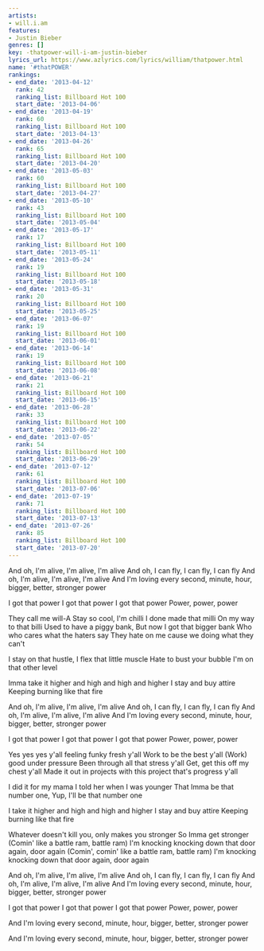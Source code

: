 ```yaml
---
artists:
- will.i.am
features:
- Justin Bieber
genres: []
key: -thatpower-will-i-am-justin-bieber
lyrics_url: https://www.azlyrics.com/lyrics/william/thatpower.html
name: '#thatPOWER'
rankings:
- end_date: '2013-04-12'
  rank: 42
  ranking_list: Billboard Hot 100
  start_date: '2013-04-06'
- end_date: '2013-04-19'
  rank: 60
  ranking_list: Billboard Hot 100
  start_date: '2013-04-13'
- end_date: '2013-04-26'
  rank: 65
  ranking_list: Billboard Hot 100
  start_date: '2013-04-20'
- end_date: '2013-05-03'
  rank: 60
  ranking_list: Billboard Hot 100
  start_date: '2013-04-27'
- end_date: '2013-05-10'
  rank: 43
  ranking_list: Billboard Hot 100
  start_date: '2013-05-04'
- end_date: '2013-05-17'
  rank: 17
  ranking_list: Billboard Hot 100
  start_date: '2013-05-11'
- end_date: '2013-05-24'
  rank: 19
  ranking_list: Billboard Hot 100
  start_date: '2013-05-18'
- end_date: '2013-05-31'
  rank: 20
  ranking_list: Billboard Hot 100
  start_date: '2013-05-25'
- end_date: '2013-06-07'
  rank: 19
  ranking_list: Billboard Hot 100
  start_date: '2013-06-01'
- end_date: '2013-06-14'
  rank: 19
  ranking_list: Billboard Hot 100
  start_date: '2013-06-08'
- end_date: '2013-06-21'
  rank: 21
  ranking_list: Billboard Hot 100
  start_date: '2013-06-15'
- end_date: '2013-06-28'
  rank: 33
  ranking_list: Billboard Hot 100
  start_date: '2013-06-22'
- end_date: '2013-07-05'
  rank: 54
  ranking_list: Billboard Hot 100
  start_date: '2013-06-29'
- end_date: '2013-07-12'
  rank: 61
  ranking_list: Billboard Hot 100
  start_date: '2013-07-06'
- end_date: '2013-07-19'
  rank: 71
  ranking_list: Billboard Hot 100
  start_date: '2013-07-13'
- end_date: '2013-07-26'
  rank: 85
  ranking_list: Billboard Hot 100
  start_date: '2013-07-20'
---
```


And oh, I'm alive, I'm alive, I'm alive
And oh, I can fly, I can fly, I can fly
And oh, I'm alive, I'm alive, I'm alive
And I'm loving every second, minute, hour, bigger, better, stronger power

I got that power
I got that power
I got that power
Power, power, power

They call me will-A
Stay so cool, I'm chilli
I done made that milli
On my way to that billi
Used to have a piggy bank,
But now I got that bigger bank
Who who cares what the haters say
They hate on me cause we doing what they can't

I stay on that hustle,
I flex that little muscle
Hate to bust your bubble
I'm on that other level

Imma take it higher and high and high and higher
I stay and buy attire
Keeping burning like that fire

And oh, I'm alive, I'm alive, I'm alive
And oh, I can fly, I can fly, I can fly
And oh, I'm alive, I'm alive, I'm alive
And I'm loving every second, minute, hour, bigger, better, stronger power

I got that power
I got that power
I got that power
Power, power, power

Yes yes yes y'all feeling funky fresh y'all
Work to be the best y'all
(Work) good under pressure
Been through all that stress y'all
Get, get this off my chest y'all
Made it out in projects with this project that's progress y'all

I did it for my mama
I told her when I was younger
That Imma be that number one,
Yup, I'll be that number one

I take it higher and high and high and higher
I stay and buy attire
Keeping burning like that fire

Whatever doesn't kill you, only makes you stronger
So Imma get stronger
(Comin' like a battle ram, battle ram)
I'm knocking knocking down that door again, door again
(Comin', comin' like a battle ram, battle ram)
I'm knocking knocking down that door again, door again

And oh, I'm alive, I'm alive, I'm alive
And oh, I can fly, I can fly, I can fly
And oh, I'm alive, I'm alive, I'm alive
And I'm loving every second, minute, hour, bigger, better, stronger power

I got that power
I got that power
I got that power
Power, power, power

And I'm loving every second, minute, hour, bigger, better, stronger power

And I'm loving every second, minute, hour, bigger, better, stronger power



